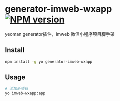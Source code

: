 # generator-imweb-wxapp [![NPM version](https://img.shields.io/npm/v/generator-imweb-wxapp.svg)](https://www.npmjs.com/package/generator-imweb-wxapp)
yeoman generator插件，imweb 微信小程序项目脚手架

## Install

``` bash
npm install -g yo generator-imweb-wxapp
```

## Usage  

```bash
# 添加新项目
yo imweb-wxapp:app
```
